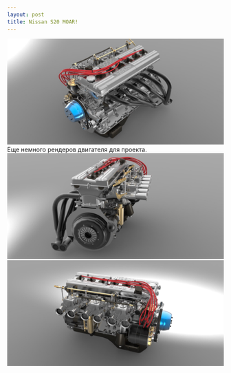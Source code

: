 ```yaml
---
layout: post
title: Nissan S20 MOAR!
---
```


<img src="/images/news/2017-2-12/MauqAMbl7fA.jpg">
Еще немного рендеров двигателя для проекта.

<img src="/images/news/2017-2-12/Mr5Kbi__9as.jpg">
<img src="/images/news/2017-2-12/sjyQ76Hce8o.jpg">